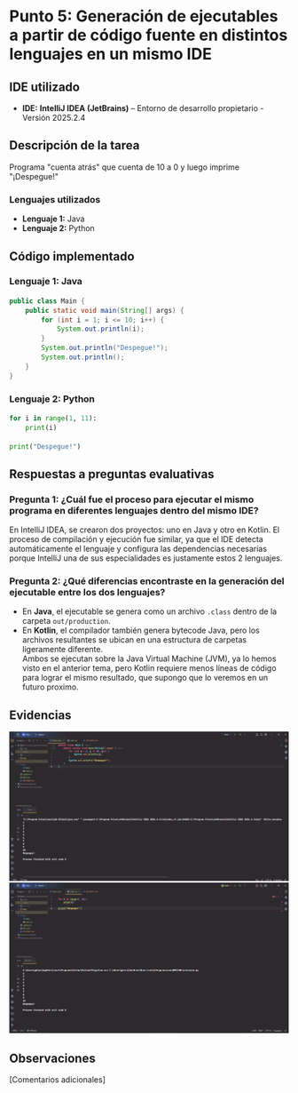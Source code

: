 # Punto 5: Generación de ejecutables a partir de código fuente en distintos lenguajes en un mismo IDE

## IDE utilizado
- **IDE:** **IntelliJ IDEA (JetBrains)** – Entorno de desarrollo propietario - Versión 2025.2.4

## Descripción de la tarea
Programa "cuenta atrás" que cuenta de 10 a 0 y luego imprime "¡Despegue!"

### Lenguajes utilizados
- **Lenguaje 1:** Java
- **Lenguaje 2:** Python

## Código implementado

### Lenguaje 1: Java
```Java
public class Main {
    public static void main(String[] args) {
        for (int i = 1; i <= 10; i++) {
            System.out.println(i);
        }
        System.out.println("Despegue!");
        System.out.println();
    }
}
```

### Lenguaje 2: Python
```Python
for i in range(1, 11):
    print(i)

print("Despegue!")
```

## Respuestas a preguntas evaluativas

### Pregunta 1: ¿Cuál fue el proceso para ejecutar el mismo programa en diferentes lenguajes dentro del mismo IDE?
En IntelliJ IDEA, se crearon dos proyectos: uno en Java y otro en Kotlin. El proceso de compilación y ejecución fue similar, ya que el IDE detecta automáticamente el lenguaje y configura las
dependencias necesarias porque IntelliJ una de sus especialidades es justamente estos 2 lenguajes.

### Pregunta 2: ¿Qué diferencias encontraste en la generación del ejecutable entre los dos lenguajes?
- En **Java**, el ejecutable se genera como un archivo `.class` dentro de la carpeta `out/production`.
- En **Kotlin**, el compilador también genera bytecode Java, pero los archivos resultantes se ubican en una estructura de carpetas ligeramente diferente.  
  Ambos se ejecutan sobre la Java Virtual Machine (JVM), ya lo hemos visto en el anterior tema, pero Kotlin requiere menos líneas de código para lograr el mismo resultado,
  que supongo que lo veremos en un futuro proximo.

## Evidencias
![Captura de pantalla 2025-10-26 182132.png](capturas%2FCaptura%20de%20pantalla%202025-10-26%20182132.png)
![Captura de pantalla 2025-10-26 182202.png](capturas%2FCaptura%20de%20pantalla%202025-10-26%20182202.png)

## Observaciones
[Comentarios adicionales]
